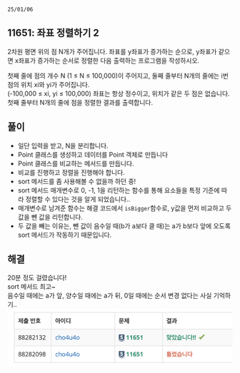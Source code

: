 `25/01/06`

## 11651: 좌표 정렬하기 2

2차원 평면 위의 점 N개가 주어집니다. 좌표를 y좌표가 증가하는 순으로, y좌표가 같으면 x좌표가 증가하는 순서로 정렬한 다음 출력하는 프로그램을 작성하시오.

첫째 줄에 점의 개수 N (1 ≤ N ≤ 100,000)이 주어지고, 둘째 줄부터 N개의 줄에는 i번점의 위치 xi와 yi가 주어집니다.<br>
(-100,000 ≤ xi, yi ≤ 100,000) 좌표는 항상 정수이고, 위치가 같은 두 점은 없습니다.<br>
첫째 줄부터 N개의 줄에 점을 정렬한 결과를 출력합니다.

## 풀이

- 일단 입력을 받고, N을 분리합니다.
- Point 클래스를 생성하고 데이터를 Point 객체로 만듭니다
- Point 클래스를 비교하는 메서드를 만듭니다.
- 비교를 진행하고 정렬을 진행해야 합니다.
- sort 메서드를 좀 사용해볼 수 없을까 하던 중!
- sort 메서드 매개변수로 0, -1, 1을 리턴하는 함수를 통해 요소들을 특정 기준에 따라 정렬할 수 있다는 것을 알게 되었습니다..
- 매개변수로 남겨준 함수는 해결 코드에서 `isBigger`함수로, y값을 먼저 비교하고 두 값을 뺀 값을 리턴합니다.
- 두 값을 빼는 이유는, 뺀 값이 음수일 때(b가 a보다 클 때)는 a가 b보다 앞에 오도록 sort 메서드가 작동하기 때문입니다.

## 해결

20분 정도 걸렸습니다!<br>
sort 메서드 최고~<br>
음수일 때에는 a가 앞, 양수일 때에는 a가 뒤, 0일 때에는 순서 변경 없다는 사실 기억하기..
![alt text](image.png)

